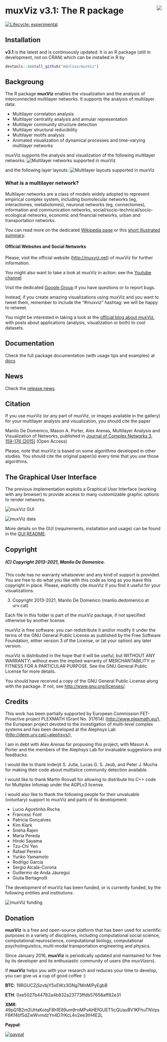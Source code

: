 
<!-- README.md is generated from README.Rmd. Please edit that file -->

# muxViz v3.1: The R package <img src="man/figures/logo.jpg" align="right" />

<!-- badges: start -->

[![Lifecycle:
experimental](https://img.shields.io/badge/lifecycle-experimental-orange.svg)](https://lifecycle.r-lib.org/articles/stages.html#experimental)
<!-- badges: end -->

## Installation

**v3.1** is the latest and is continuously updated. It is an R package
(still in development, not on CRAN) which can be installed in R by

``` r
devtools::install_github("manlius/muxViz")
```

## Backgroung

The R package **muxViz** enables the visualization and the analysis of
interconnected multilayer networks. It supports the analysis of
multilayer data:

-   Multilayer correlation analysis
-   Multilayer centrality analysis and annular representation
-   Multilayer community structure detection
-   Multilayer structural reducibility
-   Multilayer motifs analysis
-   Animated visualization of dynamical processes and time-varying
    multilayer networks

muxViz supports the analysis and visualization of the following
multilayer networks: ![Multilayer networks supported in
muxViz](gui-old/www/img/network_type.png "Supported multilayer networks")

and the following layer layouts: ![Multilayer layouts supported in
muxViz](gui-old/www/img/layout_type.png "Supported multilayer layouts")

### What is a multilayer network?

Multilayer networks are a class of models widely adopted to represent
empirical complex system, including biomolecular networks (eg,
interactomes, metabolomes), neuronal networks (eg, connectomes),
information and communication networks,
social/socio-technical/socio-ecological networks, economic and financial
networks, urban and transportation networks.

You can read more on the dedicated [Wikipedia
page](https://en.wikipedia.org/wiki/Multidimensional_network) or this
[short illustrated summary](theory/multilayernets.md).

#### Official Websites and Social Networks

Please, visit the official website (<http://muxviz.net>) of muxViz for
further information.

You might also want to take a look at muxViz in action: see the [Youtube
channel](https://www.youtube.com/channel/UCinHX7m-8_EFFJo2A8huoUA)

Visit the dedicated [Google
Group](https://groups.google.com/forum/#!forum/muxviz) if you have
questions or to report bugs.

Instead, if you create amazing visualizations using muxViz and you want
to tweet them, remember to include the “\#muxviz” hashtag: we will be
happy to retweet.

You might be interested in taking a look at the [official blog about
muxViz](https://muxviz.wordpress.com), with posts about applications
(analysis, visualization or both) to cool datasets.

## Documentation

Check the full package documentation (with usage tips and examples) at
[docs](./docs/index.html)

## News

Check the [release news](./NEWS.md).

## Citation

If you use muxViz (or any part of muxViz, or images available in the
gallery) for your multilayer analysis and visualization, you should cite
the paper

Manlio De Domenico, Mason A. Porter, Alex Arenas, Multilayer Analysis
and Visualization of Networks, published in [Journal of Complex Networks
3, 159-176 (2015)](http://comnet.oxfordjournals.org/content/3/2/159)
(Open Access)

Please, note that muxViz is based on some algorithms developed in other
studies. You should cite the original paper(s) every time that you use
those algorithms.

## The Graphical User Interface

The previous implementation exploits a Graphical User Interface (working
with any browser) to provide access to many customizable graphic options
to render networks.

![muxViz GUI](gui-old/gallery/gui1.png "muxViz GUI")

![muxViz data](gui-old/gallery/guiData.png "muxViz data")

More details on the GUI (requirements, installation and usage) can be
found in the [GUI README](gui-old/gui-old/README.md).

## Copyright

##### (C) Copyright 2013-2021, Manlio De Domenico.

This code has no warranty whatsoever and any kind of support is
provided. You are free to do what you like with this code as long as you
leave this copyright in place. Please, explicitly cite muxViz if you
find it useful for your visualizations.

3.  Copyright 2013-2021, Manlio De Domenico (manlio.dedomenico at
    urv.cat)

Each file in this folder is part of the muxViz package, if not specified
otherwise by another license.

muxViz is free software: you can redistribute it and/or modify it under
the terms of the GNU General Public License as published by the Free
Software Foundation, either version 3 of the License, or (at your
option) any later version.

muxViz is distributed in the hope that it will be useful, but WITHOUT
ANY WARRANTY; without even the implied warranty of MERCHANTABILITY or
FITNESS FOR A PARTICULAR PURPOSE. See the GNU General Public License for
more details.

You should have received a copy of the GNU General Public License along
with the package. If not, see <http://www.gnu.org/licenses/>.

## Credits

This work has been partially supported by European Commission
FET-Proactive project PLEXMATH (Grant No. 317614)
(<http://www.plexmath.eu/>), the European project devoted to the
investigation of multi-level complex systems and has been developed at
the Alephsys Lab (<http://deim.urv.cat/~alephsys/>),

I am in debt with Alex Arenas for proposing this project, with Mason A.
Porter and the members of the Alephsys Lab for invaluable suggestions
and feedbacks.

I would like to thank Inderjit S. Jutla, Lucas G. S. Jeub, and Peter J.
Mucha for making their code about multislice community detection
available.

I would like to thank Martin Rosvall for allowing to distribute his C++
code for Multiplex Infomap under the AGPLv3 license.

I would also like to thank the following people for their unvaluable
(voluntary) support to muxViz and parts of its development:

-   Lucio Agostinho Rocha
-   Francesc Font
-   Patricia Gonçalves
-   Kim Klark
-   Sneha Rajen
-   Maria Pereda
-   Hiroki Sayama
-   Tzu-Chi Yen
-   Rafael Pereira
-   Yuriko Yamamoto
-   Rodrigo García
-   Sergio Alcalá-Corona
-   Guillermo de Anda Jáuregui
-   Giulia Bertagnolli

The development of muxViz has been funded, or is currently funded, by
the following entities and institutions:

![muxViz funding](gui-old/www/img/funding.png "muxViz funding")

## Donation

**muxViz** is a free and open-source platform that has been used for
scientific purposes in a variety of disciplines, including computational
social science, computational neuroscience, computational biology,
computational psycholinguistics, multi-modal transportation engineering
and physics.

Since January 2016, **muxViz** is periodically updated and maintained
for free by its developer and its enthusiastic community of users (the
*muxVizers*).

If **muxViz** helps you with your research and reduces your time to
develop, you can give us a cup of good coffee :)

**BTC**: 19RGUCZjSzvbjY5xEWz3GNg7MnMiPyEgbB

**ETH**: 0xe5027b44782a4b832a23773ffdb57658aff62e31

**XMR**:
49pQ1B2m2UHaKotqF8h1E89um9rnMPvAHEfGUET1icQUaxBV1KFhuTNVpsF6Kf4bf5dZwWvmdzYn4D7rKcL4v2ee3tH4E2L

**Paypal**:

[![paypal](https://www.paypalobjects.com/en_US/i/btn/btn_donateCC_LG.gif)](https://www.paypal.com/cgi-bin/webscr?cmd=_donations&business=manlio.dedomenico@gmail.com&item_name=muxViz&item_number=muxViz+development&currency_code=USD)
